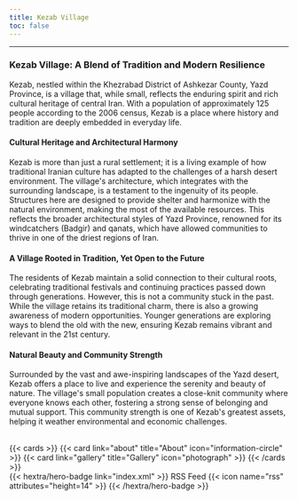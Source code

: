 ```yaml
---
title: Kezab Village
toc: false
---
```

---


### Kezab Village: A Blend of Tradition and Modern Resilience

Kezab, nestled within the Khezrabad District of Ashkezar County, Yazd Province, is a village that, while small, reflects the enduring spirit and rich cultural heritage of central Iran. With a population of approximately 125 people according to the 2006 census, Kezab is a place where history and tradition are deeply embedded in everyday life.

#### Cultural Heritage and Architectural Harmony

Kezab is more than just a rural settlement; it is a living example of how traditional Iranian culture has adapted to the challenges of a harsh desert environment. The village's architecture, which integrates with the surrounding landscape, is a testament to the ingenuity of its people. Structures here are designed to provide shelter and harmonize with the natural environment, making the most of the available resources. This reflects the broader architectural styles of Yazd Province, renowned for its windcatchers (Badgir) and qanats, which have allowed communities to thrive in one of the driest regions of Iran.

#### A Village Rooted in Tradition, Yet Open to the Future

The residents of Kezab maintain a solid connection to their cultural roots, celebrating traditional festivals and continuing practices passed down through generations. However, this is not a community stuck in the past. While the village retains its traditional charm, there is also a growing awareness of modern opportunities. Younger generations are exploring ways to blend the old with the new, ensuring Kezab remains vibrant and relevant in the 21st century.

#### Natural Beauty and Community Strength

Surrounded by the vast and awe-inspiring landscapes of the Yazd desert, Kezab offers a place to live and experience the serenity and beauty of nature. The village's small population creates a close-knit community where everyone knows each other, fostering a strong sense of belonging and mutual support. This community strength is one of Kezab's greatest assets, helping it weather environmental and economic challenges.

<br>
{{< cards >}}
  {{< card link="about" title="About" icon="information-circle" >}}
  {{< card link="gallery" title="Gallery" icon="photograph" >}}
{{< /cards >}}
<br>

<div class="rss">
{{< hextra/hero-badge link="index.xml" >}}
  <span>RSS Feed</span>
  {{< icon name="rss" attributes="height=14" >}}
{{< /hextra/hero-badge >}}
</div>
